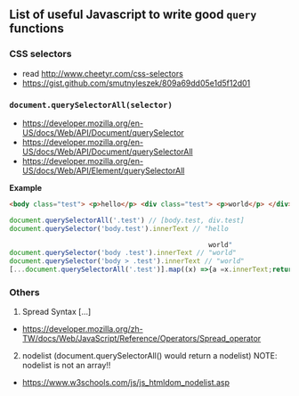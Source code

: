 ## List of useful Javascript to write good `query` functions

### CSS selectors
* read http://www.cheetyr.com/css-selectors
* https://gist.github.com/smutnyleszek/809a69dd05e1d5f12d01

### `document.querySelectorAll(selector)`
* https://developer.mozilla.org/en-US/docs/Web/API/Document/querySelector
* https://developer.mozilla.org/en-US/docs/Web/API/Document/querySelectorAll
* https://developer.mozilla.org/en-US/docs/Web/API/Element/querySelectorAll


**Example**
```html
<body class="test"> <p>hello</p> <div class="test"> <p>world</p> </div> </body>
```
```js
document.querySelectorAll('.test') // [body.test, div.test]
document.querySelector('body.test').innerText // "hello

                                                  world"
document.querySelector('body .test').innerText // "world"
document.querySelector('body > .test').innerText // "world"
[...document.querySelectorAll('.test')].map((x) =>{a =x.innerText;return a}) // ["hello↵↵world", "world"]
```

### Others
1. Spread Syntax [...]
* https://developer.mozilla.org/zh-TW/docs/Web/JavaScript/Reference/Operators/Spread_operator
2. nodelist (document.querySelectorAll() would return a nodelist)  NOTE: nodelist is not an array!!
* https://www.w3schools.com/js/js_htmldom_nodelist.asp
